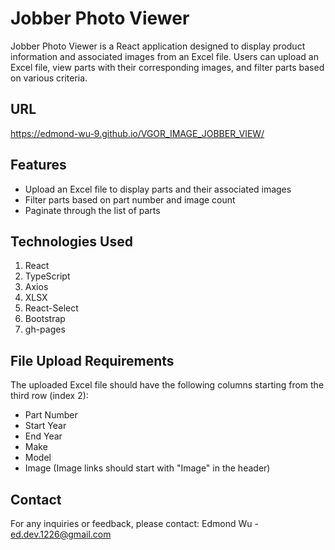 # Jobber Photo Viewer
Jobber Photo Viewer is a React application designed to display product information and associated images from an Excel file. Users can upload an Excel file, view parts with their corresponding images, and filter parts based on various criteria.

## URL 
https://edmond-wu-9.github.io/VGOR_IMAGE_JOBBER_VIEW/

## Features
- Upload an Excel file to display parts and their associated images
- Filter parts based on part number and image count
- Paginate through the list of parts

## Technologies Used
1. React
2. TypeScript
3. Axios
4. XLSX
5. React-Select
6. Bootstrap
7. gh-pages

## File Upload Requirements
The uploaded Excel file should have the following columns starting from the third row (index 2):
- Part Number
- Start Year
- End Year
- Make
- Model
- Image (Image links should start with "Image" in the header)

## Contact
For any inquiries or feedback, please contact:
Edmond Wu - ed.dev.1226@gmail.com

